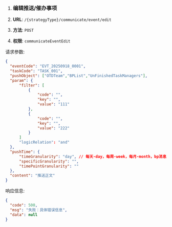 1. ### 编辑推送/催办事项

1. **URL**: `/{strategyType}/communicate/event/edit`
2. **方法**: `POST`
3. **权限**: `communicateEventEdit`

请求参数:

```JSON
{
  "eventCode": "EVT_20250918_0001",
  "taskCode": "TASK_001",
  "pushObject": ["OTDTeam","BPList","UnFinishedTaskManagers"],
  "param": {
      "filter": [
          {
              "code": "",
              "key": "",
              "value": "111"
          },
          {
              "code": "",
              "key": "",
              "value": "222"
          }
      ]
      "logicRelation": "and"
  },
  "pushTime": {
      "timeGranularity": "day", // 每天-day，每周-week，每月-month，bp消息推送后-bpPushed，管理者消息推送后-managePushed，任务截止时间前-beforeTask Deadline，具体时间-Data
      "specificGranularity": "",
      "timePointGranularity": ""
  },
  "content": "推送正文"
}
```

响应信息:

```JSON
{
  "code": 500,
  "msg": "失败：具体错误信息",
  "data": null
}
```
